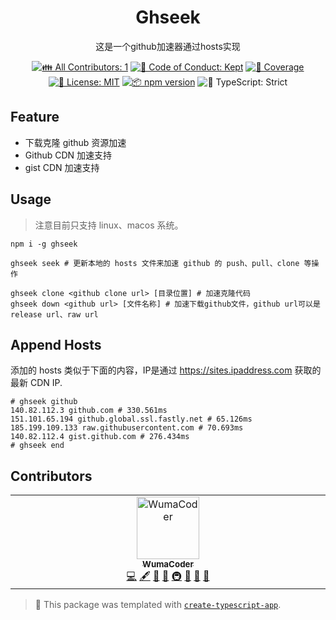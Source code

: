 <h1 align="center">Ghseek</h1>

<p align="center">这是一个github加速器通过hosts实现</p>

<p align="center">
	<!-- prettier-ignore-start -->
	<!-- ALL-CONTRIBUTORS-BADGE:START - Do not remove or modify this section -->
	<a href="#contributors" target="_blank"><img alt="👪 All Contributors: 1" src="https://img.shields.io/badge/%F0%9F%91%AA_all_contributors-1-21bb42.svg" /></a>
<!-- ALL-CONTRIBUTORS-BADGE:END -->
	<!-- prettier-ignore-end -->
	<a href="https://github.com/lib-pack/ghseek/blob/main/.github/CODE_OF_CONDUCT.md" target="_blank"><img alt="🤝 Code of Conduct: Kept" src="https://img.shields.io/badge/%F0%9F%A4%9D_code_of_conduct-kept-21bb42" /></a>
	<a href="https://codecov.io/gh/lib-pack/ghseek" target="_blank"><img alt="🧪 Coverage" src="https://img.shields.io/codecov/c/github/lib-pack/ghseek?label=%F0%9F%A7%AA%20coverage" /></a>
	<a href="https://github.com/lib-pack/ghseek/blob/main/LICENSE.md" target="_blank"><img alt="📝 License: MIT" src="https://img.shields.io/badge/%F0%9F%93%9D_license-MIT-21bb42.svg"></a>
	<a href="http://npmjs.com/package/ghseek"><img alt="📦 npm version" src="https://img.shields.io/npm/v/ghseek?color=21bb42&label=%F0%9F%93%A6%20npm" /></a>
	<img alt="💪 TypeScript: Strict" src="https://img.shields.io/badge/%F0%9F%92%AA_typescript-strict-21bb42.svg" />
</p>

## Feature

- 下载克隆 github 资源加速
- Github CDN 加速支持
- gist CDN 加速支持

## Usage

> 注意目前只支持 linux、macos 系统。

```shell
npm i -g ghseek
```

```shell
ghseek seek # 更新本地的 hosts 文件来加速 github 的 push、pull、clone 等操作

ghseek clone <github clone url> [目录位置] # 加速克隆代码
ghseek down <github url> [文件名称] # 加速下载github文件，github url可以是 release url、raw url
```

## Append Hosts

添加的 hosts 类似于下面的内容，IP是通过 https://sites.ipaddress.com 获取的最新 CDN IP.

```
# ghseek github
140.82.112.3 github.com # 330.561ms
151.101.65.194 github.global.ssl.fastly.net # 65.126ms
185.199.109.133 raw.githubusercontent.com # 70.693ms
140.82.112.4 gist.github.com # 276.434ms
# ghseek end
```

## Contributors

<!-- spellchecker: disable -->
<!-- ALL-CONTRIBUTORS-LIST:START - Do not remove or modify this section -->
<!-- prettier-ignore-start -->
<!-- markdownlint-disable -->
<table>
  <tbody>
    <tr>
      <td align="center" valign="top" width="14.28%"><a href="https://github.com/WumaCoder"><img src="https://avatars.githubusercontent.com/u/39021696?v=4?s=100" width="100px;" alt="WumaCoder"/><br /><sub><b>WumaCoder</b></sub></a><br /><a href="https://github.com/lib-pack/ghseek/commits?author=WumaCoder" title="Code">💻</a> <a href="#content-WumaCoder" title="Content">🖋</a> <a href="https://github.com/lib-pack/ghseek/commits?author=WumaCoder" title="Documentation">📖</a> <a href="#ideas-WumaCoder" title="Ideas, Planning, & Feedback">🤔</a> <a href="#infra-WumaCoder" title="Infrastructure (Hosting, Build-Tools, etc)">🚇</a> <a href="#maintenance-WumaCoder" title="Maintenance">🚧</a> <a href="#projectManagement-WumaCoder" title="Project Management">📆</a> <a href="#tool-WumaCoder" title="Tools">🔧</a></td>
    </tr>
  </tbody>
</table>

<!-- markdownlint-restore -->
<!-- prettier-ignore-end -->

<!-- ALL-CONTRIBUTORS-LIST:END -->
<!-- spellchecker: enable -->

<!-- You can remove this notice if you don't want it 🙂 no worries! -->

> 💙 This package was templated with [`create-typescript-app`](https://github.com/JoshuaKGoldberg/create-typescript-app).
